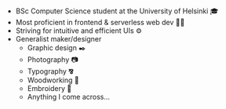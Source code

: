 - BSc Computer Science student at the University of Helsinki :mortar_board:
- Most proficient in frontend & serverless web dev 👨‍💻
- Striving for intuitive and efficient UIs ⚙️
- Generalist maker/designer
  - Graphic design ✒️
  - Photography 📷
  - Typography **⅋**
  - Woodworking 🔨
  - Embroidery 🧵
  - Anything I come across...

